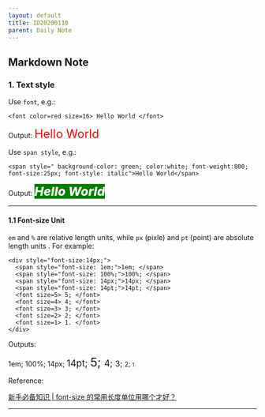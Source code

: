 ```yaml
---
layout: default
title: ID20200110
parent: Daily Note
---
```


## Markdown Note

### 1. Text style

Use ```font```, e.g.:

```
<font color=red size=16> Hello World </font>
```

Output: <font color=red size=5> Hello World </font>

Use ```span style```, e.g.:

``` 
<span style=" background-color: green; color:white; font-weight:800; font-size:25px; font-style: italic">Hello World</span>
```

Output: <span style=" background-color: green; color:white; font-weight:800; font-size:25px; font-style: italic">Hello World</span>

---

#### 1.1 Font-size Unit

```em``` and ```%``` are relative length units, while ```px``` (pixle) and ```pt``` (point) are absolute length units . For example:

```
<div style="font-size:14px;">
  <span style="font-size: 1em;">1em; </span>
  <span style="font-size: 100%;">100%; </span>
  <span style="font-size: 14px;">14px; </span>
  <span style="font-size: 14pt;">14pt; </span>
  <font size=5> 5; </font>
  <font size=4> 4; </font>
  <font size=3> 3; </font>
  <font size=2> 2; </font>
  <font size=1> 1. </font>
</div>
```

Outputs: 
<div style="font-size:14px;">
  <span style="font-size: 1em;">1em; </span>
  <span style="font-size: 100%;">100%; </span>
  <span style="font-size: 14px;">14px; </span>
  <span style="font-size: 14pt;">14pt; </span>
  <font size=5> 5; </font>
  <font size=4> 4; </font>
  <font size=3> 3; </font>
  <font size=2> 2; </font>
  <font size=1> 1. </font>
</div>

Reference: 

[<font>新手必备知识 | font-size 的常用长度单位用哪个才好？</font>](https://zhuanlan.zhihu.com/p/24519103)

---
